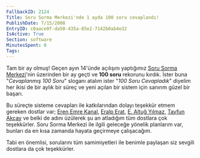 ```yaml
---
FallbackID: 2124
Title: Soru Sorma Merkezi'nde 1 ayda 100 soru cevaplandı!
PublishDate: 7/15/2008
EntryID: c0aace0f-da50-435a-85e2-7142b0ab4e32
IsActive: True
Section: software
MinutesSpent: 0
Tags: 
---
```

Tam bir ay olmuş! Geçen ayın 14'ünde açılışını yaptığımız [Soru Sorma
Merkezi](http://daron.yondem.com/tr/sorusor/)'nin üzerinden bir ay geçti
ve **100 soru** rekorunu kırdık. İster buna "*Cevaplanmış 100 Soru*"
sloganı atalım ister "*100 Soru Cevapladık*" diyelim her ikisi de bir
aylık bir süreç ve yeni açılan bir sistem için sanırım güzel bir başarı.

Bu süreçte sisteme cevapları ile katkılarından dolayı teşekkür etmem
gereken dostlar var; [Eren Emre Kanal](http://www.siberkultur.com/),
[Eralp Erat](http://www.eralperat.com/), [E. Altuğ
Yılmaz](http://ercanaltug.blogspot.com/), [Tayfun
Akçay](http://www.tayfunakcay.com/) ve belki de adını üzülerek şu an
atladığım tüm dostlara çok teşekkürler. Soru Sorma Merkezi ile ilgili
geleceğe yönelik planlarım var, bunları da en kısa zamanda hayata
geçirmeye çalışacağım.

Tabi en önemlisi, sorularını tüm samimiyetleri ile benimle paylaşan siz
sevgili dostlara da çok teşekkürler.


